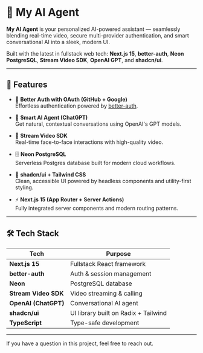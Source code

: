 # 🤖 My AI Agent

**My AI Agent** is your personalized AI-powered assistant — seamlessly blending real-time video, secure multi-provider authentication, and smart conversational AI into a sleek, modern UI.

Built with the latest in fullstack web tech: **Next.js 15**, **better-auth**, **Neon PostgreSQL**, **Stream Video SDK**, **OpenAI GPT**, and **shadcn/ui**.

---

## 🚀 Features

- 🔐 **Better Auth with OAuth (GitHub + Google)**  
  Effortless authentication powered by [better-auth](https://www.better-auth.com/).

- 🧠 **Smart AI Agent (ChatGPT)**  
  Get natural, contextual conversations using OpenAI's GPT models.

- 🎥 **Stream Video SDK**  
  Real-time face-to-face interactions with high-quality video.

- 🗄️ **Neon PostgreSQL**  
  Serverless Postgres database built for modern cloud workflows.

- 🎨 **shadcn/ui + Tailwind CSS**  
  Clean, accessible UI powered by headless components and utility-first styling.

- ⚡ **Next.js 15 (App Router + Server Actions)**  
  Fully integrated server components and modern routing patterns.

---

## 🛠️ Tech Stack

| Tech                | Purpose                         |
|---------------------|---------------------------------|
| **Next.js 15**      | Fullstack React framework       |
| **better-auth**     | Auth & session management       |
| **Neon**            | PostgreSQL database             |
| **Stream Video SDK**| Video streaming & calling       |
| **OpenAI (ChatGPT)**| Conversational AI agent         |
| **shadcn/ui**       | UI library built on Radix + Tailwind |
| **TypeScript**      | Type-safe development           |

---

If you have a question in this project, feel free to reach out.
